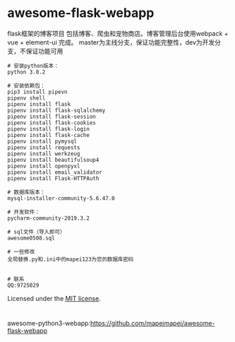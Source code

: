 # awesome-flask-webapp
flask框架的博客项目 包括博客、爬虫和宠物商店。博客管理后台使用webpack + vue + element-ui 完成。
master为主线分支，保证功能完整性，dev为开发分支，不保证功能可用

```
# 安装python版本：
python 3.8.2

# 安装依赖包：
pip3 install pipevn
pipenv shell
pipenv install flask
pipenv install flask-sqlalchemy
pipenv install flask-session
pipenv install flask-cookies
pipenv install flask-login
pipenv install flask-cache
pipenv install pymysql
pipenv install requests
pipenv install werkzeug
pipenv install beautifulsoup4
pipenv install openpyxl
pipenv install email_validator
pipenv install Flask-HTTPAuth

# 数据库版本：
mysql-installer-community-5.6.47.0

# 开发软件：
pycharm-community-2019.3.2

# sql文件（导入即可）
awesome0508.sql

# 一些修改
全局替换.py和.ini中的mapei123为您的数据库密码


# 联系
QQ:9725029

```

Licensed under the [MIT license](https://github.com/mapeimapei/awesome-flask-webapp/blob/master/LICENSE).
#
awesome-python3-webapp:https://github.com/mapeimapei/awesome-flask-webapp




